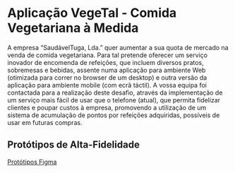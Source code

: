 # Aplicação VegeTal - Comida Vegetariana à Medida

A empresa “SaudávelTuga, Lda.” quer aumentar a sua quota de mercado na venda de comida vegetariana. Para tal
pretende oferecer um serviço inovador de encomenda de refeições, que incluem diversos pratos, sobremesas e
bebidas, assente numa aplicação para ambiente Web (otimizada para correr no browser de um desktop) e outra
versão da aplicação para ambiente mobile (com ecrã táctil). A vossa equipa foi contactada para a realização deste
desafio, através da implementação de um serviço mais fácil de usar que o telefone (atual), que permita fidelizar
clientes e poupar custos à empresa, promovendo a utilização de um sistema de acumulação de pontos por refeições
adquiridas, possíveis de usar em futuras compras.

## Protótipos de Alta-Fidelidade

[Protótipos Figma](https://www.figma.com/design/zKGRD2sP2QaIVcZ8E4bI4H/VegeTal?node-id=0-1&t=eyBOpn9CgYhsSnQY-1)
